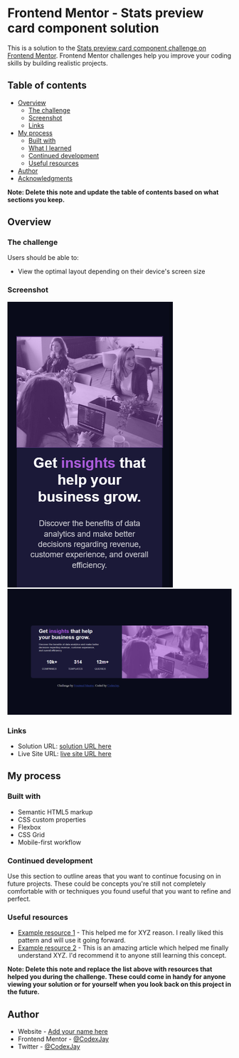 # Frontend Mentor - Stats preview card component solution

This is a solution to the [Stats preview card component challenge on Frontend Mentor](https://www.frontendmentor.io/challenges/stats-preview-card-component-8JqbgoU62). Frontend Mentor challenges help you improve your coding skills by building realistic projects. 

## Table of contents

- [Overview](#overview)
  - [The challenge](#the-challenge)
  - [Screenshot](#screenshot)
  - [Links](#links)
- [My process](#my-process)
  - [Built with](#built-with)
  - [What I learned](#what-i-learned)
  - [Continued development](#continued-development)
  - [Useful resources](#useful-resources)
- [Author](#author)
- [Acknowledgments](#acknowledgments)

**Note: Delete this note and update the table of contents based on what sections you keep.**

## Overview

### The challenge

Users should be able to:

- View the optimal layout depending on their device's screen size

### Screenshot

![mobile-view](https://github.com/Jay035/Frontend-mentor/blob/main/stat-preview-card/images/mobile-view.png)
![desktop-view](https://github.com/Jay035/Frontend-mentor/blob/main/stat-preview-card/images/desktop-view.png)



### Links

- Solution URL: [solution URL here](https://your-solution-url.com)
- Live Site URL: [live site URL here](https://jay035.github.io/stat-preview/)

## My process

### Built with

- Semantic HTML5 markup
- CSS custom properties
- Flexbox
- CSS Grid
- Mobile-first workflow


### Continued development

Use this section to outline areas that you want to continue focusing on in future projects. These could be concepts you're still not completely comfortable with or techniques you found useful that you want to refine and perfect.

### Useful resources

- [Example resource 1](https://www.example.com) - This helped me for XYZ reason. I really liked this pattern and will use it going forward.
- [Example resource 2](https://www.example.com) - This is an amazing article which helped me finally understand XYZ. I'd recommend it to anyone still learning this concept.

**Note: Delete this note and replace the list above with resources that helped you during the challenge. These could come in handy for anyone viewing your solution or for yourself when you look back on this project in the future.**

## Author

- Website - [Add your name here](https://www.your-site.com)
- Frontend Mentor - [@CodexJay](https://www.frontendmentor.io/profile/Jay035)
- Twitter - [@CodexJay](https://mobile.twitter.com/Chibuike035)

